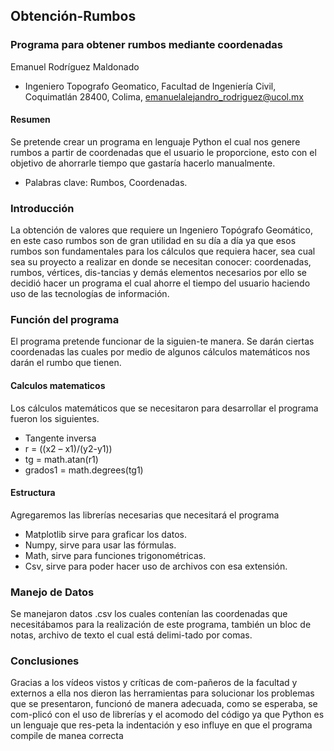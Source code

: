 ## Obtención-Rumbos
### Programa para obtener rumbos mediante coordenadas
Emanuel Rodríguez Maldonado
- Ingeniero Topografo Geomatico, Facultad de Ingeniería Civil, Coquimatlán 28400, Colima, emanuelalejandro_rodriguez@ucol.mx
#### Resumen
Se pretende crear un programa en lenguaje Python el cual nos genere rumbos a partir de coordenadas que el usuario le proporcione, esto con el objetivo de ahorrarle tiempo que gastaría hacerlo manualmente.
- Palabras clave: Rumbos, Coordenadas.
### Introducción
La obtención de valores que requiere un Ingeniero Topógrafo Geomático, en este caso rumbos son de gran utilidad en su día a día ya que esos rumbos son fundamentales para los cálculos que requiera hacer, sea cual sea su proyecto a realizar en donde se necesitan conocer: coordenadas, rumbos, vértices, dis-tancias y demás elementos necesarios por ello se decidió hacer un programa el cual ahorre el tiempo del usuario haciendo uso de las tecnologías de información.
### Función del programa
El programa pretende funcionar de la siguien-te manera.
Se darán ciertas coordenadas las cuales por medio de algunos cálculos matemáticos nos darán el rumbo que tienen.
#### Calculos matematicos
Los cálculos matemáticos que se necesitaron para desarrollar el programa fueron los siguientes.
- Tangente inversa
- r = ((x2 – x1)/(y2-y1))
- tg = math.atan(r1)
- grados1 = math.degrees(tg1)
#### Estructura
Agregaremos las librerías necesarias que necesitará el programa
- Matplotlib sirve para graficar los datos.
- Numpy, sirve para usar las fórmulas.
- Math, sirve para funciones trigonométricas. 
- Csv, sirve para poder hacer uso de archivos con esa extensión.
### Manejo de Datos
Se manejaron datos .csv los cuales contenían las coordenadas que necesitábamos para la realización de este programa, también un bloc de notas, archivo de texto el cual está delimi-tado por comas.
### Conclusiones 
Gracias a los vídeos vistos y críticas de com-pañeros de la facultad y externos a ella nos dieron las herramientas para solucionar los problemas que se presentaron, funcionó de manera adecuada, como se esperaba, se com-plicó con el uso de librerías y el acomodo del código ya que Python es un lenguaje que res-peta la indentación y eso influye en que el programa compile de manea correcta
